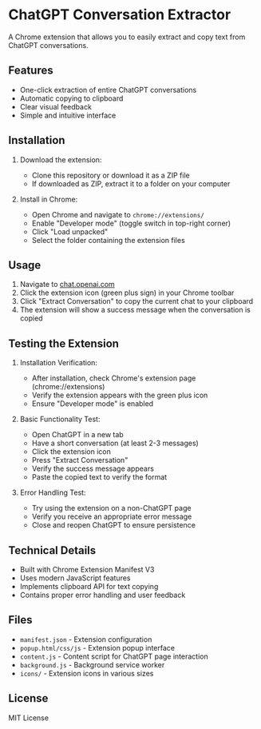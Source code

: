 # ChatGPT Conversation Extractor

A Chrome extension that allows you to easily extract and copy text from ChatGPT conversations.

## Features

- One-click extraction of entire ChatGPT conversations
- Automatic copying to clipboard
- Clear visual feedback
- Simple and intuitive interface

## Installation

1. Download the extension:
   - Clone this repository or download it as a ZIP file
   - If downloaded as ZIP, extract it to a folder on your computer

2. Install in Chrome:
   - Open Chrome and navigate to `chrome://extensions/`
   - Enable "Developer mode" (toggle switch in top-right corner)
   - Click "Load unpacked"
   - Select the folder containing the extension files

## Usage

1. Navigate to [chat.openai.com](https://chat.openai.com)
2. Click the extension icon (green plus sign) in your Chrome toolbar
3. Click "Extract Conversation" to copy the current chat to your clipboard
4. The extension will show a success message when the conversation is copied

## Testing the Extension

1. Installation Verification:
   - After installation, check Chrome's extension page (chrome://extensions)
   - Verify the extension appears with the green plus icon
   - Ensure "Developer mode" is enabled

2. Basic Functionality Test:
   - Open ChatGPT in a new tab
   - Have a short conversation (at least 2-3 messages)
   - Click the extension icon
   - Press "Extract Conversation"
   - Verify the success message appears
   - Paste the copied text to verify the format

3. Error Handling Test:
   - Try using the extension on a non-ChatGPT page
   - Verify you receive an appropriate error message
   - Close and reopen ChatGPT to ensure persistence

## Technical Details

- Built with Chrome Extension Manifest V3
- Uses modern JavaScript features
- Implements clipboard API for text copying
- Contains proper error handling and user feedback

## Files

- `manifest.json` - Extension configuration
- `popup.html/css/js` - Extension popup interface
- `content.js` - Content script for ChatGPT page interaction
- `background.js` - Background service worker
- `icons/` - Extension icons in various sizes

## License

MIT License
